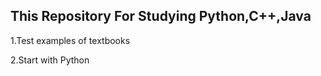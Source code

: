 This Repository For Studying Python,C++,Java
-----------------------------------------
1.Test examples of textbooks

2.Start with Python

